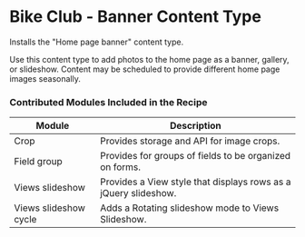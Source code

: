 # Bike Club - Banner Content Type

Installs the "Home page banner" content type.

Use this content type to add photos to the home page as a banner, gallery, or slideshow. Content may be scheduled to provide different home page images seasonally.
 
### Contributed Modules Included in the Recipe

Module 				  | Description
----------------------|------------
Crop				  | Provides storage and API for image crops.
Field group			  | Provides for groups of fields to be organized on forms.
Views slideshow 	  | Provides a View style that displays rows as a jQuery slideshow.
Views slideshow cycle | Adds a Rotating slideshow mode to Views Slideshow.
